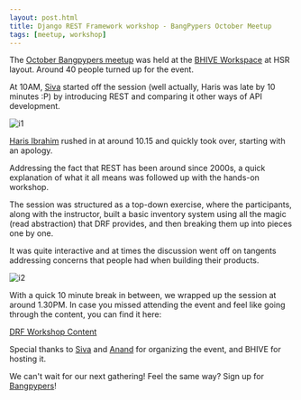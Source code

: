```yaml
---
layout: post.html
title: Django REST Framework workshop - BangPypers October Meetup
tags: [meetup, workshop]
---
```


The [October Bangpypers meetup](https://www.meetup.com/BangPypers/events/234328117/) was held at the [BHIVE Workspace](http://bhiveworkspace.com/) at HSR layout. Around 40 people turned up for the event.

At 10AM, [Siva](https://twitter.com/sivaa_in) started off the session (well actually, Haris was late by 10 minutes :P) by introducing REST and comparing it other ways of API development.

![i1](https://a248.e.akamai.net/secure.meetupstatic.com/photos/event/3/5/8/8/highres_455293704.jpeg)

[Haris Ibrahim](https://twitter.com/harisibrahimkv) rushed in at around 10.15 and quickly took over, starting with an apology.

Addressing the fact that REST has been around since 2000s, a quick explanation of what it all means was followed up with the hands-on workshop.

The session was structured as a top-down exercise, where the participants, along with the instructor, built a basic inventory system using all the magic (read abstraction) that DRF provides, and then breaking them up into pieces one by one.

It was quite interactive and at times the discussion went off on tangents addressing concerns that people had when building their products.

![i2](https://a248.e.akamai.net/secure.meetupstatic.com/photos/event/3/5/9/d/highres_455293725.jpeg)

With a quick 10 minute break in between, we wrapped up the session at around 1.30PM. In case you missed attending the event and feel like going through the content, you can find it here:

[DRF Workshop Content](https://github.com/harisibrahimkv/drf_workshop)

Special thanks to [Siva](https://twitter.com/sivaa_in) and [Anand](https://twitter.com/ChillarAnand) for organizing the event, and BHIVE for hosting it.

We can't wait for our next gathering! Feel the same way? Sign up for [Bangpypers](https://www.meetup.com/BangPypers/)!